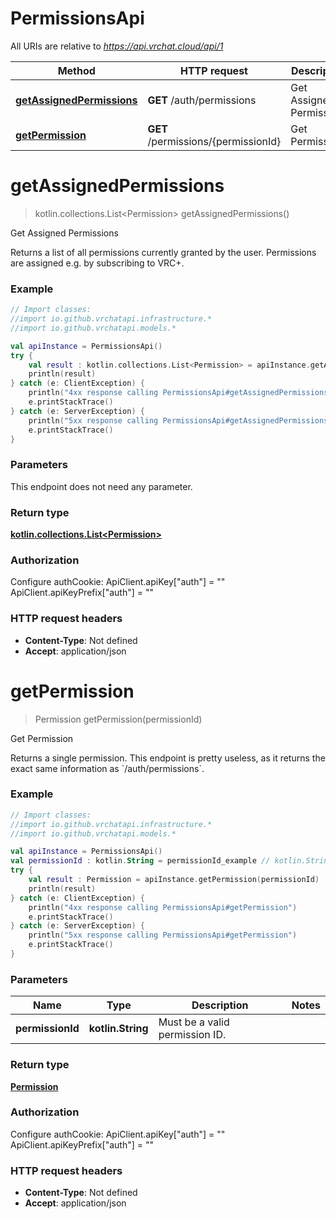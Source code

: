 # PermissionsApi

All URIs are relative to *https://api.vrchat.cloud/api/1*

Method | HTTP request | Description
------------- | ------------- | -------------
[**getAssignedPermissions**](PermissionsApi.md#getAssignedPermissions) | **GET** /auth/permissions | Get Assigned Permissions
[**getPermission**](PermissionsApi.md#getPermission) | **GET** /permissions/{permissionId} | Get Permission


<a name="getAssignedPermissions"></a>
# **getAssignedPermissions**
> kotlin.collections.List&lt;Permission&gt; getAssignedPermissions()

Get Assigned Permissions

Returns a list of all permissions currently granted by the user. Permissions are assigned e.g. by subscribing to VRC+.

### Example
```kotlin
// Import classes:
//import io.github.vrchatapi.infrastructure.*
//import io.github.vrchatapi.models.*

val apiInstance = PermissionsApi()
try {
    val result : kotlin.collections.List<Permission> = apiInstance.getAssignedPermissions()
    println(result)
} catch (e: ClientException) {
    println("4xx response calling PermissionsApi#getAssignedPermissions")
    e.printStackTrace()
} catch (e: ServerException) {
    println("5xx response calling PermissionsApi#getAssignedPermissions")
    e.printStackTrace()
}
```

### Parameters
This endpoint does not need any parameter.

### Return type

[**kotlin.collections.List&lt;Permission&gt;**](Permission.md)

### Authorization


Configure authCookie:
    ApiClient.apiKey["auth"] = ""
    ApiClient.apiKeyPrefix["auth"] = ""

### HTTP request headers

 - **Content-Type**: Not defined
 - **Accept**: application/json

<a name="getPermission"></a>
# **getPermission**
> Permission getPermission(permissionId)

Get Permission

Returns a single permission. This endpoint is pretty useless, as it returns the exact same information as &#x60;/auth/permissions&#x60;.

### Example
```kotlin
// Import classes:
//import io.github.vrchatapi.infrastructure.*
//import io.github.vrchatapi.models.*

val apiInstance = PermissionsApi()
val permissionId : kotlin.String = permissionId_example // kotlin.String | Must be a valid permission ID.
try {
    val result : Permission = apiInstance.getPermission(permissionId)
    println(result)
} catch (e: ClientException) {
    println("4xx response calling PermissionsApi#getPermission")
    e.printStackTrace()
} catch (e: ServerException) {
    println("5xx response calling PermissionsApi#getPermission")
    e.printStackTrace()
}
```

### Parameters

Name | Type | Description  | Notes
------------- | ------------- | ------------- | -------------
 **permissionId** | **kotlin.String**| Must be a valid permission ID. |

### Return type

[**Permission**](Permission.md)

### Authorization


Configure authCookie:
    ApiClient.apiKey["auth"] = ""
    ApiClient.apiKeyPrefix["auth"] = ""

### HTTP request headers

 - **Content-Type**: Not defined
 - **Accept**: application/json

